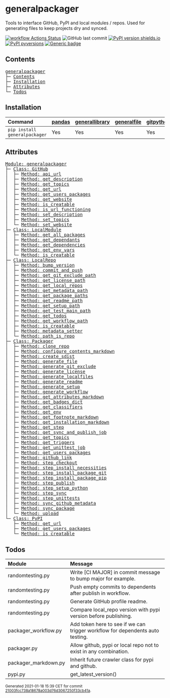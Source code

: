 # generalpackager
Tools to interface GitHub, PyPI and local modules / repos. Used for generating files to keep projects dry and synced.

[![workflow Actions Status](https://github.com/ManderaGeneral/generalpackager/workflows/workflow/badge.svg)](https://github.com/ManderaGeneral/generalpackager/actions)
![GitHub last commit](https://img.shields.io/github/last-commit/ManderaGeneral/generalpackager)
[![PyPI version shields.io](https://img.shields.io/pypi/v/generalpackager.svg)](https://pypi.org/project/generalpackager/)
[![PyPI pyversions](https://img.shields.io/pypi/pyversions/generalpackager.svg)](https://pypi.python.org/pypi/generalpackager/)
[![Generic badge](https://img.shields.io/badge/platforms-windows%20%7C%20ubuntu-blue.svg)](https://shields.io/)

## Contents
<pre>
<a href='#generalpackager'>generalpackager</a>
├─ <a href='#Contents'>Contents</a>
├─ <a href='#Installation'>Installation</a>
├─ <a href='#Attributes'>Attributes</a>
└─ <a href='#Todos'>Todos</a>
</pre>

## Installation
| Command                       | <a href='https://pypi.org/project/pandas'>pandas</a>   | <a href='https://pypi.org/project/generallibrary'>generallibrary</a>   | <a href='https://pypi.org/project/generalfile'>generalfile</a>   | <a href='https://pypi.org/project/gitpython'>gitpython</a>   | <a href='https://pypi.org/project/requests'>requests</a>   |
|:------------------------------|:-------------------------------------------------------|:-----------------------------------------------------------------------|:-----------------------------------------------------------------|:-------------------------------------------------------------|:-----------------------------------------------------------|
| `pip install generalpackager` | Yes                                                    | Yes                                                                    | Yes                                                              | Yes                                                          | Yes                                                        |

## Attributes
<pre>
<a href='https://github.com/ManderaGeneral/generalpackager/blob/21003fcc738a18678a003d76d3067250f33cb41a/generalpackager/__init__.py#L1'>Module: generalpackager</a>
├─ <a href='https://github.com/ManderaGeneral/generalpackager/blob/21003fcc738a18678a003d76d3067250f33cb41a/generalpackager/api/github.py#L8'>Class: GitHub</a>
│  ├─ <a href='https://github.com/ManderaGeneral/generalpackager/blob/21003fcc738a18678a003d76d3067250f33cb41a/generalpackager/api/github.py#L33'>Method: api_url</a>
│  ├─ <a href='https://github.com/ManderaGeneral/generalpackager/blob/21003fcc738a18678a003d76d3067250f33cb41a/generalpackager/api/github.py#L61'>Method: get_description</a>
│  ├─ <a href='https://github.com/ManderaGeneral/generalpackager/blob/21003fcc738a18678a003d76d3067250f33cb41a/generalpackager/api/github.py#L48'>Method: get_topics</a>
│  ├─ <a href='https://github.com/ManderaGeneral/generalpackager/blob/21003fcc738a18678a003d76d3067250f33cb41a/generalpackager/api/github.py#L24'>Method: get_url</a>
│  ├─ <a href='https://github.com/ManderaGeneral/generalpackager/blob/21003fcc738a18678a003d76d3067250f33cb41a/generalpackager/api/github.py#L86'>Method: get_users_packages</a>
│  ├─ <a href='https://github.com/ManderaGeneral/generalpackager/blob/21003fcc738a18678a003d76d3067250f33cb41a/generalpackager/api/github.py#L37'>Method: get_website</a>
│  ├─ <a href='https://github.com/ManderaGeneral/generalpackager/blob/21003fcc738a18678a003d76d3067250f33cb41a/generalpackager/api/github.py#L19'>Method: is_creatable</a>
│  ├─ <a href='https://github.com/ManderaGeneral/generalpackager/blob/21003fcc738a18678a003d76d3067250f33cb41a/generalpackager/api/github.py#L29'>Method: is_url_functioning</a>
│  ├─ <a href='https://github.com/ManderaGeneral/generalpackager/blob/21003fcc738a18678a003d76d3067250f33cb41a/generalpackager/api/github.py#L67'>Method: set_description</a>
│  ├─ <a href='https://github.com/ManderaGeneral/generalpackager/blob/21003fcc738a18678a003d76d3067250f33cb41a/generalpackager/api/github.py#L54'>Method: set_topics</a>
│  └─ <a href='https://github.com/ManderaGeneral/generalpackager/blob/21003fcc738a18678a003d76d3067250f33cb41a/generalpackager/api/github.py#L43'>Method: set_website</a>
├─ <a href='https://github.com/ManderaGeneral/generalpackager/blob/21003fcc738a18678a003d76d3067250f33cb41a/generalpackager/api/local_module.py#L8'>Class: LocalModule</a>
│  ├─ <a href='https://github.com/ManderaGeneral/generalpackager/blob/21003fcc738a18678a003d76d3067250f33cb41a/generalpackager/api/local_module.py#L43'>Method: get_all_packages</a>
│  ├─ <a href='https://github.com/ManderaGeneral/generalpackager/blob/21003fcc738a18678a003d76d3067250f33cb41a/generalpackager/api/local_module.py#L54'>Method: get_dependants</a>
│  ├─ <a href='https://github.com/ManderaGeneral/generalpackager/blob/21003fcc738a18678a003d76d3067250f33cb41a/generalpackager/api/local_module.py#L48'>Method: get_dependencies</a>
│  ├─ <a href='https://github.com/ManderaGeneral/generalpackager/blob/21003fcc738a18678a003d76d3067250f33cb41a/generalpackager/api/local_module.py#L34'>Method: get_env_vars</a>
│  └─ <a href='https://github.com/ManderaGeneral/generalpackager/blob/21003fcc738a18678a003d76d3067250f33cb41a/generalpackager/api/local_module.py#L20'>Method: is_creatable</a>
├─ <a href='https://github.com/ManderaGeneral/generalpackager/blob/21003fcc738a18678a003d76d3067250f33cb41a/generalpackager/api/local_repo.py#L10'>Class: LocalRepo</a>
│  ├─ <a href='https://github.com/ManderaGeneral/generalpackager/blob/21003fcc738a18678a003d76d3067250f33cb41a/generalpackager/api/local_repo.py#L135'>Method: bump_version</a>
│  ├─ <a href='https://github.com/ManderaGeneral/generalpackager/blob/21003fcc738a18678a003d76d3067250f33cb41a/generalpackager/api/local_repo.py#L123'>Method: commit_and_push</a>
│  ├─ <a href='https://github.com/ManderaGeneral/generalpackager/blob/21003fcc738a18678a003d76d3067250f33cb41a/generalpackager/api/local_repo.py#L60'>Method: get_git_exclude_path</a>
│  ├─ <a href='https://github.com/ManderaGeneral/generalpackager/blob/21003fcc738a18678a003d76d3067250f33cb41a/generalpackager/api/local_repo.py#L68'>Method: get_license_path</a>
│  ├─ <a href='https://github.com/ManderaGeneral/generalpackager/blob/21003fcc738a18678a003d76d3067250f33cb41a/generalpackager/api/local_repo.py#L84'>Method: get_local_repos</a>
│  ├─ <a href='https://github.com/ManderaGeneral/generalpackager/blob/21003fcc738a18678a003d76d3067250f33cb41a/generalpackager/api/local_repo.py#L56'>Method: get_metadata_path</a>
│  ├─ <a href='https://github.com/ManderaGeneral/generalpackager/blob/21003fcc738a18678a003d76d3067250f33cb41a/generalpackager/api/local_repo.py#L80'>Method: get_package_paths</a>
│  ├─ <a href='https://github.com/ManderaGeneral/generalpackager/blob/21003fcc738a18678a003d76d3067250f33cb41a/generalpackager/api/local_repo.py#L52'>Method: get_readme_path</a>
│  ├─ <a href='https://github.com/ManderaGeneral/generalpackager/blob/21003fcc738a18678a003d76d3067250f33cb41a/generalpackager/api/local_repo.py#L64'>Method: get_setup_path</a>
│  ├─ <a href='https://github.com/ManderaGeneral/generalpackager/blob/21003fcc738a18678a003d76d3067250f33cb41a/generalpackager/api/local_repo.py#L76'>Method: get_test_main_path</a>
│  ├─ <a href='https://github.com/ManderaGeneral/generalpackager/blob/21003fcc738a18678a003d76d3067250f33cb41a/generalpackager/api/local_repo.py#L103'>Method: get_todos</a>
│  ├─ <a href='https://github.com/ManderaGeneral/generalpackager/blob/21003fcc738a18678a003d76d3067250f33cb41a/generalpackager/api/local_repo.py#L72'>Method: get_workflow_path</a>
│  ├─ <a href='https://github.com/ManderaGeneral/generalpackager/blob/21003fcc738a18678a003d76d3067250f33cb41a/generalpackager/api/local_repo.py#L38'>Method: is_creatable</a>
│  ├─ <a href='https://github.com/ManderaGeneral/generalpackager/blob/21003fcc738a18678a003d76d3067250f33cb41a/generalpackager/api/local_repo.py#L43'>Method: metadata_setter</a>
│  └─ <a href='https://github.com/ManderaGeneral/generalpackager/blob/21003fcc738a18678a003d76d3067250f33cb41a/generalpackager/api/local_repo.py#L92'>Method: path_is_repo</a>
├─ <a href='https://github.com/ManderaGeneral/generalpackager/blob/21003fcc738a18678a003d76d3067250f33cb41a/generalpackager/packager.py#L16'>Class: Packager</a>
│  ├─ <a href='https://github.com/ManderaGeneral/generalpackager/blob/21003fcc738a18678a003d76d3067250f33cb41a/generalpackager/packager_github.py#L16'>Method: clone_repo</a>
│  ├─ <a href='https://github.com/ManderaGeneral/generalpackager/blob/21003fcc738a18678a003d76d3067250f33cb41a/generalpackager/packager_markdown.py#L46'>Method: configure_contents_markdown</a>
│  ├─ <a href='https://github.com/ManderaGeneral/generalpackager/blob/21003fcc738a18678a003d76d3067250f33cb41a/generalpackager/packager_pypi.py#L6'>Method: create_sdist</a>
│  ├─ <a href='https://github.com/ManderaGeneral/generalpackager/blob/21003fcc738a18678a003d76d3067250f33cb41a/generalpackager/packager_files.py#L8'>Method: generate_file</a>
│  ├─ <a href='https://github.com/ManderaGeneral/generalpackager/blob/21003fcc738a18678a003d76d3067250f33cb41a/generalpackager/packager_files.py#L63'>Method: generate_git_exclude</a>
│  ├─ <a href='https://github.com/ManderaGeneral/generalpackager/blob/21003fcc738a18678a003d76d3067250f33cb41a/generalpackager/packager_files.py#L69'>Method: generate_license</a>
│  ├─ <a href='https://github.com/ManderaGeneral/generalpackager/blob/21003fcc738a18678a003d76d3067250f33cb41a/generalpackager/packager.py#L90'>Method: generate_localfiles</a>
│  ├─ <a href='https://github.com/ManderaGeneral/generalpackager/blob/21003fcc738a18678a003d76d3067250f33cb41a/generalpackager/packager_markdown.py#L90'>Method: generate_readme</a>
│  ├─ <a href='https://github.com/ManderaGeneral/generalpackager/blob/21003fcc738a18678a003d76d3067250f33cb41a/generalpackager/packager_files.py#L16'>Method: generate_setup</a>
│  ├─ <a href='https://github.com/ManderaGeneral/generalpackager/blob/21003fcc738a18678a003d76d3067250f33cb41a/generalpackager/packager_files.py#L81'>Method: generate_workflow</a>
│  ├─ <a href='https://github.com/ManderaGeneral/generalpackager/blob/21003fcc738a18678a003d76d3067250f33cb41a/generalpackager/packager_markdown.py#L75'>Method: get_attributes_markdown</a>
│  ├─ <a href='https://github.com/ManderaGeneral/generalpackager/blob/21003fcc738a18678a003d76d3067250f33cb41a/generalpackager/packager_markdown.py#L8'>Method: get_badges_dict</a>
│  ├─ <a href='https://github.com/ManderaGeneral/generalpackager/blob/21003fcc738a18678a003d76d3067250f33cb41a/generalpackager/packager_metadata.py#L26'>Method: get_classifiers</a>
│  ├─ <a href='https://github.com/ManderaGeneral/generalpackager/blob/21003fcc738a18678a003d76d3067250f33cb41a/generalpackager/packager_workflow.py#L74'>Method: get_env</a>
│  ├─ <a href='https://github.com/ManderaGeneral/generalpackager/blob/21003fcc738a18678a003d76d3067250f33cb41a/generalpackager/packager_markdown.py#L82'>Method: get_footnote_markdown</a>
│  ├─ <a href='https://github.com/ManderaGeneral/generalpackager/blob/21003fcc738a18678a003d76d3067250f33cb41a/generalpackager/packager_markdown.py#L21'>Method: get_installation_markdown</a>
│  ├─ <a href='https://github.com/ManderaGeneral/generalpackager/blob/21003fcc738a18678a003d76d3067250f33cb41a/generalpackager/packager_workflow.py#L30'>Method: get_step</a>
│  ├─ <a href='https://github.com/ManderaGeneral/generalpackager/blob/21003fcc738a18678a003d76d3067250f33cb41a/generalpackager/packager_workflow.py#L119'>Method: get_sync_and_publish_job</a>
│  ├─ <a href='https://github.com/ManderaGeneral/generalpackager/blob/21003fcc738a18678a003d76d3067250f33cb41a/generalpackager/packager_metadata.py#L16'>Method: get_topics</a>
│  ├─ <a href='https://github.com/ManderaGeneral/generalpackager/blob/21003fcc738a18678a003d76d3067250f33cb41a/generalpackager/packager_workflow.py#L22'>Method: get_triggers</a>
│  ├─ <a href='https://github.com/ManderaGeneral/generalpackager/blob/21003fcc738a18678a003d76d3067250f33cb41a/generalpackager/packager_workflow.py#L99'>Method: get_unittest_job</a>
│  ├─ <a href='https://github.com/ManderaGeneral/generalpackager/blob/21003fcc738a18678a003d76d3067250f33cb41a/generalpackager/packager.py#L85'>Method: get_users_packages</a>
│  ├─ <a href='https://github.com/ManderaGeneral/generalpackager/blob/21003fcc738a18678a003d76d3067250f33cb41a/generalpackager/packager_markdown.py#L67'>Method: github_link</a>
│  ├─ <a href='https://github.com/ManderaGeneral/generalpackager/blob/21003fcc738a18678a003d76d3067250f33cb41a/generalpackager/packager_workflow.py#L37'>Method: step_checkout</a>
│  ├─ <a href='https://github.com/ManderaGeneral/generalpackager/blob/21003fcc738a18678a003d76d3067250f33cb41a/generalpackager/packager_workflow.py#L51'>Method: step_install_necessities</a>
│  ├─ <a href='https://github.com/ManderaGeneral/generalpackager/blob/21003fcc738a18678a003d76d3067250f33cb41a/generalpackager/packager_workflow.py#L66'>Method: step_install_package_git</a>
│  ├─ <a href='https://github.com/ManderaGeneral/generalpackager/blob/21003fcc738a18678a003d76d3067250f33cb41a/generalpackager/packager_workflow.py#L58'>Method: step_install_package_pip</a>
│  ├─ <a href='https://github.com/ManderaGeneral/generalpackager/blob/21003fcc738a18678a003d76d3067250f33cb41a/generalpackager/packager_workflow.py#L94'>Method: step_publish</a>
│  ├─ <a href='https://github.com/ManderaGeneral/generalpackager/blob/21003fcc738a18678a003d76d3067250f33cb41a/generalpackager/packager_workflow.py#L44'>Method: step_setup_python</a>
│  ├─ <a href='https://github.com/ManderaGeneral/generalpackager/blob/21003fcc738a18678a003d76d3067250f33cb41a/generalpackager/packager_workflow.py#L87'>Method: step_sync</a>
│  ├─ <a href='https://github.com/ManderaGeneral/generalpackager/blob/21003fcc738a18678a003d76d3067250f33cb41a/generalpackager/packager_workflow.py#L82'>Method: step_unittests</a>
│  ├─ <a href='https://github.com/ManderaGeneral/generalpackager/blob/21003fcc738a18678a003d76d3067250f33cb41a/generalpackager/packager_github.py#L8'>Method: sync_github_metadata</a>
│  ├─ <a href='https://github.com/ManderaGeneral/generalpackager/blob/21003fcc738a18678a003d76d3067250f33cb41a/generalpackager/packager.py#L98'>Method: sync_package</a>
│  └─ <a href='https://github.com/ManderaGeneral/generalpackager/blob/21003fcc738a18678a003d76d3067250f33cb41a/generalpackager/packager_pypi.py#L14'>Method: upload</a>
└─ <a href='https://github.com/ManderaGeneral/generalpackager/blob/21003fcc738a18678a003d76d3067250f33cb41a/generalpackager/api/pypi.py#L6'>Class: PyPI</a>
   ├─ <a href='https://github.com/ManderaGeneral/generalpackager/blob/21003fcc738a18678a003d76d3067250f33cb41a/generalpackager/api/pypi.py#L19'>Method: get_url</a>
   ├─ <a href='https://github.com/ManderaGeneral/generalpackager/blob/21003fcc738a18678a003d76d3067250f33cb41a/generalpackager/api/pypi.py#L24'>Method: get_users_packages</a>
   └─ <a href='https://github.com/ManderaGeneral/generalpackager/blob/21003fcc738a18678a003d76d3067250f33cb41a/generalpackager/api/pypi.py#L14'>Method: is_creatable</a>
</pre>

## Todos
| Module               | Message                                                                       |
|:---------------------|:------------------------------------------------------------------------------|
| randomtesting.py     | Write [CI MAJOR] in commit message to bump major for example.                 |
| randomtesting.py     | Push empty commits to dependents after publish in workflow.                   |
| randomtesting.py     | Generate GitHub profile readme.                                               |
| randomtesting.py     | Compare local\_repo version with pypi version before publishing.               |
| packager\_workflow.py | Add token here to see if we can trigger workflow for dependents auto testing. |
| packager.py          | Allow github, pypi or local repo not to exist in any combination.             |
| packager\_markdown.py | Inherit future crawler class for pypi and github.                             |
| pypi.py              | get\_latest\_version()                                                          |

<sup>
Generated 2021-01-18 15:39 CET for commit <a href='https://github.com/ManderaGeneral/generalpackager/commit/21003fcc738a18678a003d76d3067250f33cb41a'>21003fcc738a18678a003d76d3067250f33cb41a</a>.
</sup>
